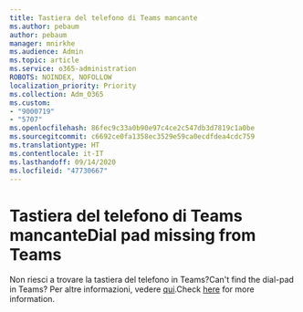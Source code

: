 ```yaml
---
title: Tastiera del telefono di Teams mancante
ms.author: pebaum
author: pebaum
manager: mnirkhe
ms.audience: Admin
ms.topic: article
ms.service: o365-administration
ROBOTS: NOINDEX, NOFOLLOW
localization_priority: Priority
ms.collection: Adm_O365
ms.custom:
- "9000719"
- "5707"
ms.openlocfilehash: 86fec9c33a0b90e97c4ce2c547db3d7819c1a0be
ms.sourcegitcommit: c6692ce0fa1358ec3529e59ca0ecdfdea4cdc759
ms.translationtype: HT
ms.contentlocale: it-IT
ms.lasthandoff: 09/14/2020
ms.locfileid: "47730667"
---
```

# <a name="dial-pad-missing-from-teams"></a><span data-ttu-id="9cab8-102">Tastiera del telefono di Teams mancante</span><span class="sxs-lookup"><span data-stu-id="9cab8-102">Dial pad missing from Teams</span></span>

<span data-ttu-id="9cab8-103">Non riesci a trovare la tastiera del telefono in Teams?</span><span class="sxs-lookup"><span data-stu-id="9cab8-103">Can't find the dial-pad in Teams?</span></span> <span data-ttu-id="9cab8-104">Per altre informazioni, vedere [qui](https://docs.microsoft.com/alchemyinsights/teams-voice-dial-pad-missing).</span><span class="sxs-lookup"><span data-stu-id="9cab8-104">Check [here](https://docs.microsoft.com/alchemyinsights/teams-voice-dial-pad-missing) for more information.</span></span>
